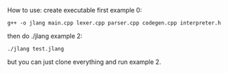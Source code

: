How to use:
create executable first 
example 0: 
```
g++ -o jlang main.cpp lexer.cpp parser.cpp codegen.cpp interpreter.h 
```
then do ./jlang <filename> 
example 2: 

```
./jlang test.jlang
```
but you can just clone everything and run example 2.

